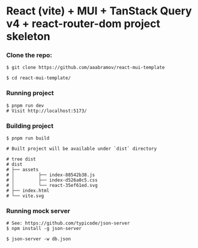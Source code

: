 # React (vite) + MUI + TanStack Query v4 + react-router-dom project skeleton

### Clone the repo:

```shell
$ git clone https://github.com/aaabramov/react-mui-template

$ cd react-mui-template/
```

### Running project

```shell
$ pnpm run dev
# Visit http://localhost:5173/
```

### Building project

```shell
$ pnpm run build

# Built project will be available under `dist` directory

# tree dist 
# dist
# ├── assets
# │         ├── index-88542b38.js
# │         ├── index-d526a0c5.css
# │         └── react-35ef61ed.svg
# ├── index.html
# └── vite.svg
```

### Running mock server

```shell
# See: https://github.com/typicode/json-server
$ npm install -g json-server

$ json-server -w db.json
```
